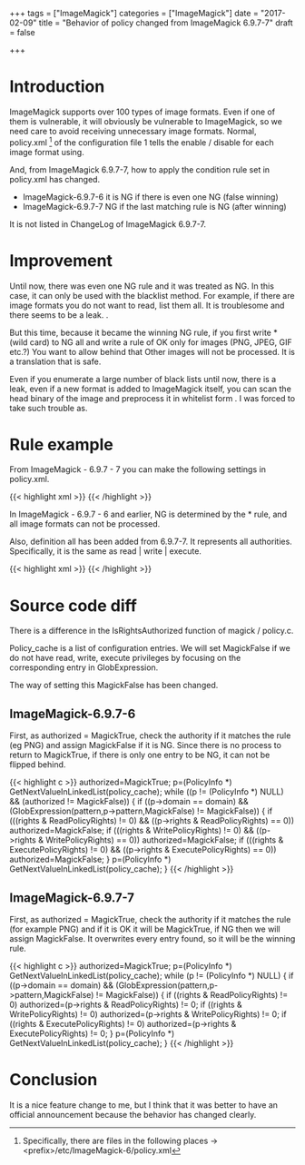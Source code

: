 +++
tags = ["ImageMagick"]
categories = ["ImageMagick"]
date = "2017-02-09"
title = "Behavior of policy changed from ImageMagick 6.9.7-7"
draft = false

+++

# Introduction

ImageMagick supports over 100 types of image formats. Even if one of them is vulnerable, it will obviously be vulnerable to ImageMagick, so we need care to avoid receiving unnecessary image formats. Normal, policy.xml [^1] of the configuration file 1 tells the enable / disable for each image format using.

And, from ImageMagick 6.9.7-7, how to apply the condition rule set in policy.xml has changed.

- ImageMagick-6.9.7-6 it is NG if there is even one NG (false winning) 
- ImageMagick-6.9.7-7 NG if the last matching rule is NG (after winning)

It is not listed in ChangeLog of ImageMagick 6.9.7-7.

# Improvement

Until now, there was even one NG rule and it was treated as NG. In this case, it can only be used with the blacklist method. For example, if there are image formats you do not want to read, list them all. It is troublesome and there seems to be a leak. .

But this time, because it became the winning NG rule, if you first write * (wild card) to NG all and write a rule of OK only for images (PNG, JPEG, GIF etc.?) You want to allow behind that Other images will not be processed. It is a translation that is safe.

Even if you enumerate a large number of black lists until now, there is a leak, even if a new format is added to ImageMagick itself, you can scan the head binary of the image and preprocess it in whitelist form . I was forced to take such trouble as.

# Rule example

From ImageMagick - 6.9.7 - 7 you can make the following settings in policy.xml.

{{< highlight xml >}}
<policy domain="coder" rights="none" pattern="*" />
<policy domain="coder" rights="read|write" pattern="PNG" />
<policy domain="coder" rights="read|write" pattern="JPEG" />
<policy domain="coder" rights="read|write" pattern="GIF" />
{{< /highlight >}}

In ImageMagick - 6.9.7 - 6 and earlier, NG is determined by the * rule, and all image formats can not be processed.

Also, definition all has been added from 6.9.7-7. It represents all authorities. Specifically, it is the same as read | write | execute.

{{< highlight xml >}}
<policy domain="coder" rights="none" pattern="*" />
<policy domain="coder" rights="all" pattern="PNG" />
<policy domain="coder" rights="all" pattern="JPEG" />
<policy domain="coder" rights="all" pattern="GIF" />
{{< /highlight >}}

# Source code diff

There is a difference in the IsRightsAuthorized function of magick / policy.c.

Policy_cache is a list of configuration entries. We will set MagickFalse if we do not have read, write, execute privileges by focusing on the corresponding entry in GlobExpression.

The way of setting this MagickFalse has been changed.

## ImageMagick-6.9.7-6

First, as authorized = MagickTrue, check the authority if it matches the rule (eg PNG) and assign MagickFalse if it is NG. Since there is no process to return to MagickTrue, if there is only one entry to be NG, it can not be flipped behind.

{{< highlight c >}}
authorized=MagickTrue;
<omit>
p=(PolicyInfo *) GetNextValueInLinkedList(policy_cache);
  while ((p != (PolicyInfo *) NULL) && (authorized != MagickFalse))
{
  if ((p->domain == domain) &&
      (GlobExpression(pattern,p->pattern,MagickFalse) != MagickFalse))
    {
      if (((rights & ReadPolicyRights) != 0) &&
          ((p->rights & ReadPolicyRights) == 0))
        authorized=MagickFalse;
      if (((rights & WritePolicyRights) != 0) &&
          ((p->rights & WritePolicyRights) == 0))
        authorized=MagickFalse;
      if (((rights & ExecutePolicyRights) != 0) &&
          ((p->rights & ExecutePolicyRights) == 0))
        authorized=MagickFalse;
    }
  p=(PolicyInfo *) GetNextValueInLinkedList(policy_cache);
}
{{< /highlight >}}

## ImageMagick-6.9.7-7

First, as authorized = MagickTrue, check the authority if it matches the rule (for example PNG) and if it is OK it will be MagickTrue, if NG then we will assign MagickFalse. It overwrites every entry found, so it will be the winning rule.

{{< highlight c >}}
authorized=MagickTrue;
<omit>
p=(PolicyInfo *) GetNextValueInLinkedList(policy_cache);
while (p != (PolicyInfo *) NULL)
{
  if ((p->domain == domain) &&
      (GlobExpression(pattern,p->pattern,MagickFalse) != MagickFalse))
    {
      if ((rights & ReadPolicyRights) != 0)
        authorized=(p->rights & ReadPolicyRights) != 0;
      if ((rights & WritePolicyRights) != 0)
        authorized=(p->rights & WritePolicyRights) != 0;
      if ((rights & ExecutePolicyRights) != 0)
        authorized=(p->rights & ExecutePolicyRights) != 0;
    }
  p=(PolicyInfo *) GetNextValueInLinkedList(policy_cache);
}
{{< /highlight >}}

# Conclusion

It is a nice feature change to me, but I think that it was better to have an official announcement because the behavior has changed clearly.

[^1]: Specifically, there are files in the following places -> &lt;prefix&gt;/etc/ImageMagick-6/policy.xml
